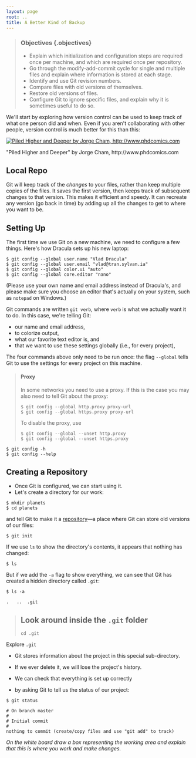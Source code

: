 ```yaml
---
layout: page
root: ..
title: A Better Kind of Backup
---
```


> ### Objectives {.objectives}
>
> *   Explain which initialization and configuration steps are required once per machine,
>     and which are required once per repository.
> *   Go through the modify-add-commit cycle for single and multiple files
>     and explain where information is stored at each stage.
> *   Identify and use Git revision numbers.
> *   Compare files with old versions of themselves.
> *   Restore old versions of files.
> *   Configure Git to ignore specific files,
>     and explain why it is sometimes useful to do so.


We'll start by exploring how version control can be used
to keep track of what one person did and when.
Even if you aren't collaborating with other people,
version control is much better for this than this:

<div>
  <a href="http://www.phdcomics.com"><img src="http://phdcomics.com/comics/archive/phd101212s.gif" alt="Piled Higher and Deeper by Jorge Cham, http://www.phdcomics.com" /></a>
  <p>"Piled Higher and Deeper" by Jorge Cham, http://www.phdcomics.com</p>
</div>

## Local Repo

Git will keep track of the _changes_ to your files, rather than keep multiple copies of the files.
It saves the first version, then keeps track of subsequent changes to that version.
This makes it efficient and speedy.
It can recreate any version (go back in time) by adding up all the changes
to get to where you want to be.

## Setting Up

The first time we use Git on a new machine,
we need to configure a few things.
Here's how Dracula sets up his new laptop:

~~~ {.bash}
$ git config --global user.name "Vlad Dracula"
$ git config --global user.email "vlad@tran.sylvan.ia"
$ git config --global color.ui "auto"
$ git config --global core.editor "nano"
~~~

(Please use your own name and email address instead of Dracula's,
and please make sure you choose an editor that's actually on your system,
such as `notepad` on Windows.)

Git commands are written `git verb`,
where `verb` is what we actually want it to do.
In this case,
we're telling Git:

*   our name and email address,
*   to colorize output,
*   what our favorite text editor is, and
*   that we want to use these settings globally (i.e., for every project),

The four commands above only need to be run once:
the flag `--global` tells Git to use the settings for every project on this machine.

> #### Proxy
>
> In some networks you need to use a proxy. If this is the case you may also
> need to tell Git about the proxy:
>
> ~~~ {.bash}
> $ git config --global http.proxy proxy-url
> $ git config --global https.proxy proxy-url
> ~~~
>
> To disable the proxy, use
>
> ~~~ {.bash}
> $ git config --global --unset http.proxy
> $ git config --global --unset https.proxy
> ~~~

~~~
$ git config -h
$ git config --help
~~~

## Creating a Repository

* Once Git is configured,
we can start using it.
* Let's create a directory for our work:

~~~ {.bash}
$ mkdir planets
$ cd planets
~~~

and tell Git to make it a [repository](../../gloss.html#repository)&mdash;a place where
Git can store old versions of our files:

~~~ {.bash}
$ git init
~~~

If we use `ls` to show the directory's contents,
it appears that nothing has changed:

~~~ {.bash}
$ ls
~~~

But if we add the `-a` flag to show everything,
we can see that Git has created a hidden directory called `.git`:

~~~ {.bash}
$ ls -a
~~~

~~~ {.output}
.	..	.git
~~~

> ## Look around inside the `.git` folder
>~~~
> cd .git 
>~~~

Explore `.git`

* Git stores information about the project in this special sub-directory.
* If we ever delete it, we will lose the project's history.

* We can check that everything is set up correctly
* by asking Git to tell us the status of our project:

~~~ {.bash}
$ git status
~~~

~~~ {.output}
# On branch master
#
# Initial commit
#
nothing to commit (create/copy files and use "git add" to track)
~~~

_On the white board draw a box representing the working area and
 explain that this is where you work and make changes._
